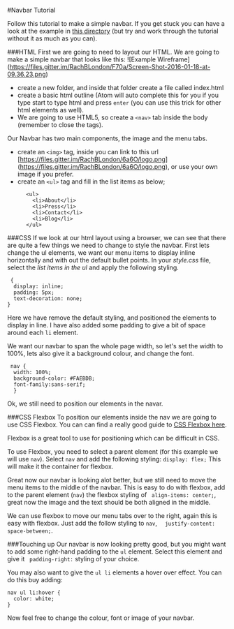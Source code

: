 #Navbar Tutorial

Follow this tutorial to make a simple navbar. If you get stuck you can have a look at the example in [this directory](https://github.com/foundersandcoders/workshop-html-css/tree/master/nav-bar-activity/nav-example) (but try and work through the tutorial without it as much as you can).

###HTML
First we are going to need to layout our HTML. We are going to make a simple navbar that looks like this:
![Example Wireframe] (https://files.gitter.im/RachBLondon/F70a/Screen-Shot-2016-01-18-at-09.36.23.png)

- create a new folder, and inside that folder create a file called index.html
- create  a basic html outline (Atom will auto complete this for you if you type start to type html and press `enter` (you can use this trick for other html elements as well).
- We are going to use HTML5, so create a `<nav>` tab inside the body (remember to close the tags).


Our Navbar has two main components, the image and the menu tabs.
- create an `<img>` tag, inside you can link to this url  [https://files.gitter.im/RachBLondon/6a6O/logo.png] (https://files.gitter.im/RachBLondon/6a6O/logo.png), or use your own image if you prefer.
- create an `<ul>` tag and fill in the list items as below;
```
      <ul>
        <li>About</li>
        <li>Press</li>
        <li>Contact</li>
        <li>Blog</li>
      </ul>
```

###CSS
If we look at our html layout using a browser, we can see that there are quite a few things we need to change to style the navbar. First lets change the ul elements, we want our menu items to display inline horizontally and with out the default bullet points.
In your *style.css* file, select the *list items in the ul* and apply the following styling.

```
 {
  display: inline;
  padding: 5px;
  text-decoration: none;
}
```
Here we have remove the default styling, and positioned the elements to display in line. I have also added some padding to give a bit of space around each `li` element.

We want our navbar to span the whole page width, so let's set the width to  100%, lets also give it a background colour, and change the font.
```
 nav {
  width: 100%;
  background-color: #FAEBDB;
  font-family:sans-serif;
  }
```

Ok, we still need to position our elements in the navar.


###CSS Flexbox
To position our elements inside the nav we are going to use CSS Flexbox. You can can find a really good guide to [CSS Flexbox here](https://css-tricks.com/snippets/css/a-guide-to-flexbox/).

Flexbox is a great tool to use for positioning which can be difficult in CSS.

To use Flexbox, you need to select a parent element (for this example we will use `nav`). Select `nav` and add the following styling:
`display: flex;` This will make it the container for flexbox.

Great now our navbar is looking alot better, but we still need to move the menu items to the middle of the navbar. This is easy to do with flexbox, add to the parent element (`nav`) the flexbox styling of ` align-items: center;`, great now the image and the text should be both aligned in the middle.

We can use flexbox to move our menu tabs over to the right, again this is easy with flexbox. Just add the follow styling to `nav`, `  justify-content: space-between;`.

###Touching up
Our navbar is now looking pretty good, but you might want to add some right-hand padding to the `ul` element. Select this element and give it ` padding-right:` styling of your choice.

You may also want to give the `ul li` elements a hover over effect. You can do this buy adding:
```
nav ul li:hover {
  color: white;
}
```


Now feel free to change the colour, font or image of your navbar. 

  

